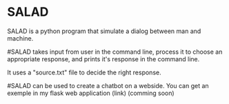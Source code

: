 # SALAD
SALAD is a python program that simulate a dialog between man and machine.


#SALAD takes input from user in the command line, process it to choose an appropriate response, and prints it's response in the command line.

It uses a "source.txt" file to decide the right response.

#SALAD can be used to create a chatbot on a webside. You can get an exemple in my flask web application (link) (comming soon)
